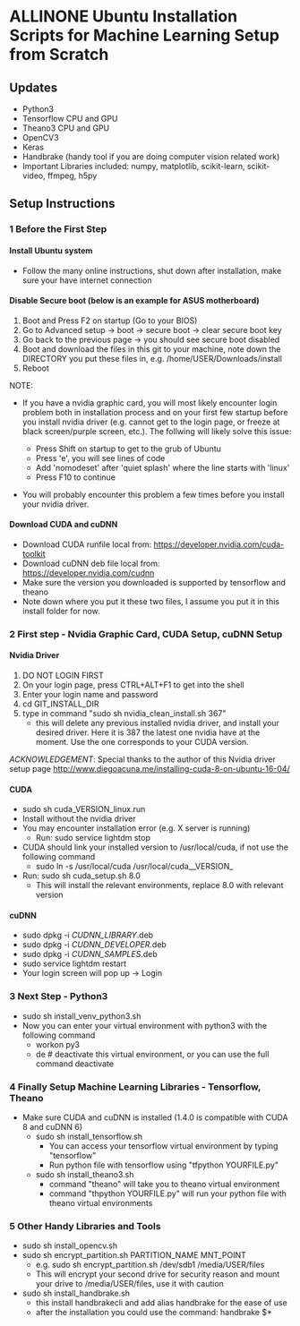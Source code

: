 # ALLINONE Ubuntu Installation Scripts for Machine Learning Setup from Scratch

## Updates
 - Python3
 - Tensorflow CPU and GPU
 - Theano3 CPU and GPU
 - OpenCV3
 - Keras
 - Handbrake (handy tool if you are doing computer vision related work)
 - Important Libraries included: numpy, matplotlib, scikit-learn, scikit-video, ffmpeg, h5py

## Setup Instructions
### 1 Before the First Step
#### Install Ubuntu system
- Follow the many online instructions, shut down after installation, make sure your have internet connection

#### Disable Secure boot (below is an example for ASUS motherboard)
1. Boot and Press F2 on startup (Go to your BIOS)
2. Go to Advanced setup -> boot -> secure boot -> clear secure boot key
3. Go back to the previous page -> you should see secure boot disabled
4. Boot and download the files in this git to your machine, note down the DIRECTORY you put these files in, e.g. /home/USER/Downloads/install
5. Reboot

NOTE:
- If you have a nvidia graphic card, you will most likely encounter login problem both in installation process and on your first few startup before you install nvidia driver (e.g.  cannot get to the login page, or freeze at black screen/purple screen, etc.). The follwing will likely solve this issue:

    - Press Shift on startup to get to the grub of Ubuntu
    - Press 'e', you will see lines of code
    - Add 'nomodeset' after 'quiet splash' where the line starts with 'linux'
    - Press F10 to continue

- You will probably encounter this problem a few times before you install your nvidia driver.

#### Download CUDA and cuDNN
- Download CUDA runfile local from: https://developer.nvidia.com/cuda-toolkit
- Download cuDNN deb file local from: https://developer.nvidia.com/cudnn
- Make sure the version you downloaded is supported by tensorflow and theano
- Note down where you put it these two files, I assume you put it in this install folder for now.

### 2 First step - Nvidia Graphic Card, CUDA Setup, cuDNN Setup
#### Nvidia Driver
1. DO NOT LOGIN FIRST
2. On your login page, press CTRL+ALT+F1 to get into the shell
3. Enter your login name and password
4. cd GIT_INSTALL_DIR
4. type in command "sudo sh nvidia_clean_install.sh 367"
    - this will delete any previous installed nvidia driver, and install your desired driver. Here it is 387 the latest one nvidia have at the moment. Use the one corresponds to your CUDA version.

_ACKNOWLEDGEMENT_: Special thanks to the author of this Nvidia driver setup page http://www.diegoacuna.me/installing-cuda-8-on-ubuntu-16-04/

#### CUDA
- sudo sh cuda_VERSION_linux.run
- Install without the nvidia driver
- You may encounter installation error (e.g. X server is running)
    - Run: sudo service lightdm stop
- CUDA should link your installed version to /usr/local/cuda, if not use the following command
    - sudo ln -s /usr/local/cuda /usr/local/cuda__VERSION_
- Run: sudo sh cuda_setup.sh 8.0
    - This will install the relevant environments, replace 8.0 with relevant version

#### cuDNN
- sudo dpkg -i _CUDNN_LIBRARY_.deb
- sudo dpkg -i _CUDNN_DEVELOPER_.deb
- sudo dpkg -i _CUDNN_SAMPLES_.deb
- sudo service lightdm restart
- Your login screen will pop up -> Login

### 3 Next Step - Python3
- sudo sh install_venv_python3.sh    
- Now you can enter your virtual environment with python3 with the following command
    - workon py3
    - de # deactivate this virtual environment, or you can use the full command deactivate

### 4 Finally Setup Machine Learning Libraries - Tensorflow, Theano
- Make sure CUDA and cuDNN is installed (1.4.0 is compatible with CUDA 8 and cuDNN 6)
    - sudo sh install_tensorflow.sh
        - You can access your tensorflow virtual environment by typing "tensorflow"
        - Run python file with tensorflow using "tfpython YOURFILE.py"
    - sudo sh install_theano3.sh
        - command "theano" will take you to theano virtual environment
        - command "thpython YOURFILE.py" will run your python file with theano virtual environments

### 5 Other Handy Libraries and Tools
- sudo sh install_opencv.sh
- sudo sh encrypt_partition.sh PARTITION_NAME MNT_POINT
    - e.g. sudo sh encrypt_partition.sh /dev/sdb1 /media/USER/files
    - This will encrypt your second drive for security reason and mount your drive to /media/USER/files, use it with caution
- sudo sh install_handbrake.sh
    - this install handbrakecli and add alias handbrake for the ease of use
    - after the installation you could use the command: handbrake $*
